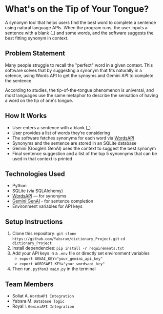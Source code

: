 # What's on the Tip of Your Tongue?

A synonym tool that helps users find the best word to complete a sentence using natural language APIs. 
When the program runs, the user inputs a sentence with a blank (_) and some words, and the software suggests the best fitting synonym in context.

## Problem Statement

Many people struggle to recall the "perfect" word in a given context. This software solves that by suggesting a synonym that fits naturally in a setence, using Words API to get the synoyms and Gemini API to complete the sentence.

According to studies, the tip-of-the-tongue phenomenon is universal, and most languages use the same metaphor to describe the sensation of having a word on the tip of one's tongue.

## How It Works

- User enters a sentence with a blank (_)
- User provides a list of words they’re considering
- The software fetches synonyms for each word via [WordsAPI](https://www.wordsapi.com/)
- Synonyms and the sentence are stored in an SQLite database
- Gemini (Google’s GenAI) uses the context to suggest the best synonym
- Final sentence suggestion and a list of the top 5 synonnyms that can be used in that context is printed

## Technologies Used

- Python
- SQLite (via SQLAlchemy)
- [WordsAPI](https://www.wordsapi.com/) — for synonyms
- [Gemini GenAI](https://aistudio.google.com/app/apikey) - for sentence completion
- Environment variables for API keys

## Setup Instructions

1. Clone this repository: ```git clone https://github.com/Yabsram/dictionary_Project.git``` ```cd dictionary_Project```
2. Install dependencies: ```pip install -r requirements.txt```
3. Add your API keys in a ``.env`` file or directly set environment variables
   - ```export GENAI_KEY="your_gemini_api_key"```
   - ```export WORDSAPI_KEY="your_wordsapi_key"```
4. Then run, ```python3 main.py``` in the terminal


## Team Members

- Soliat A. ``` WordsAPI Integration ```
- Yabsra M. ``` Database logic ```
- Royal I.  ``` GeminiAPI Integration ```
   
     
